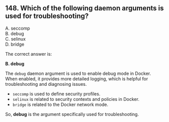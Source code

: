## 148. Which of the following daemon arguments is used for troubleshooting?
A. seccomp  
B. debug  
C. selinux  
D. bridge  

The correct answer is:

**B. debug**

The `debug` daemon argument is used to enable debug mode in Docker. When enabled, it provides more detailed logging, which is helpful for troubleshooting and diagnosing issues.

- `seccomp` is used to define security profiles.
- `selinux` is related to security contexts and policies in Docker.
- `bridge` is related to the Docker network mode.

So, **debug** is the argument specifically used for troubleshooting.
